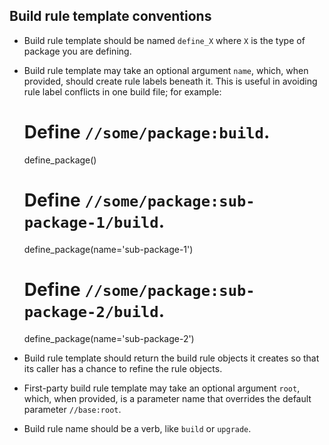 ## Build rule template conventions

* Build rule template should be named `define_X` where `X` is the type
  of package you are defining.

* Build rule template may take an optional argument `name`, which, when
  provided, should create rule labels beneath it.  This is useful in
  avoiding rule label conflicts in one build file; for example:

    # Define `//some/package:build`.
    define_package()

    # Define `//some/package:sub-package-1/build`.
    define_package(name='sub-package-1')

    # Define `//some/package:sub-package-2/build`.
    define_package(name='sub-package-2')

* Build rule template should return the build rule objects it creates so
  that its caller has a chance to refine the rule objects.

* First-party build rule template may take an optional argument `root`,
  which, when provided, is a parameter name that overrides the default
  parameter `//base:root`.

* Build rule name should be a verb, like `build` or `upgrade`.
